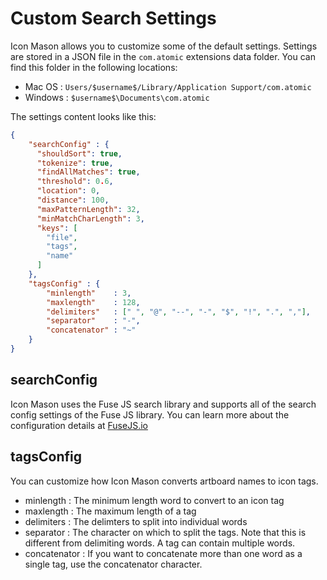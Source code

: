 # Custom Search Settings

Icon Mason allows you to customize some of the default settings. Settings are stored in a JSON file in the `com.atomic` extensions data folder. You can find this folder in the following locations:

- Mac OS : `Users/$username$/Library/Application Support/com.atomic`
- Windows : `$username$\Documents\com.atomic`

The settings content looks like this: 

```JSON
{
    "searchConfig" : {
	  "shouldSort": true,
	  "tokenize": true,
	  "findAllMatches": true,
	  "threshold": 0.6,
	  "location": 0,
	  "distance": 100,
	  "maxPatternLength": 32,
	  "minMatchCharLength": 3,
	  "keys": [
		"file",
		"tags",
		"name"
	  ]
	},
	"tagsConfig" : {
		"minlength"    : 3,
		"maxlength"    : 128,
		"delimiters"   : [" ", "@", "--", "-", "$", "!", ".", ","],
		"separator"    : "-",
		"concatenator" : "~"
	}
}
```

## searchConfig 

Icon Mason uses the Fuse JS search library and supports all of the search config settings of the Fuse JS library. You can learn more about the configuration details at [FuseJS.io](https://fusejs.io/api/options.html)

## tagsConfig

You can customize how Icon Mason converts artboard names to icon tags. 

- minlength  : The minimum length word to convert to an icon tag
- maxlength  : The maximum length of a tag
- delimiters : The delimters to split into individual words
- separator  : The character on which to split the tags. Note that this is different from delimiting words. A tag can contain multiple words.
- concatenator : If you want to concatenate more than one word as a single tag, use the concatenator character.

